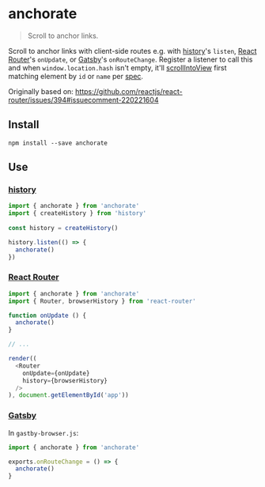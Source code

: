 # anchorate

> Scroll to anchor links.

Scroll to anchor links with client-side routes e.g. with [history]'s `listen`, [React Router]'s `onUpdate`, or [Gatsby]'s `onRouteChange`.
Register a listener to call this and when `window.location.hash` isn't empty,
it'll [scrollIntoView] first matching element by `id` or `name` per [spec].

Originally based on: https://github.com/reactjs/react-router/issues/394#issuecomment-220221604

## Install
```
npm install --save anchorate
```

## Use

### [history]
```js
import { anchorate } from 'anchorate'
import { createHistory } from 'history'
 
const history = createHistory()

history.listen(() => {
  anchorate()
})
```

### [React Router]
```js
import { anchorate } from 'anchorate'
import { Router, browserHistory } from 'react-router'

function onUpdate () {
  anchorate()
}

// ...

render((
  <Router
    onUpdate={onUpdate}
    history={browserHistory}
  />
), document.getElementById('app'))
```

### [Gatsby]
In `gastby-browser.js`:
```js
import { anchorate } from 'anchorate'

exports.onRouteChange = () => {
  anchorate()
}
```

[react router]: https://github.com/reactjs/react-router
[history]: https://github.com/ReactJSTraining/history
[gatsby]: https://github.com/gatsbyjs/gatsby
[scrollIntoView]: https://developer.mozilla.org/en-US/docs/Web/API/Element/scrollIntoView
[spec]: https://www.w3.org/TR/html4/struct/links.html#h-12.1.3
